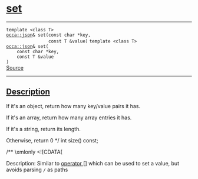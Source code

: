 
<h1 id="set">
 <a href="#/api/json/size" class="anchor">
   <span>set</span>
  </a>
</h1>

<div class="signature">

<hr>

  <div class="definition-container">
    <div class="definition">
      <code class="desktop-only"><span class="token keyword">template</span> <<span class="token keyword">class</span> <span class="token keyword">T</span>>
<a href="#/api/json/">occa::json</a>&amp; set(<span class="token keyword">const</span> <span class="token keyword">char</span> &#42;key,
                <span class="token keyword">const</span> <span class="token keyword">T</span> &amp;value)</code>
      <code class="mobile-only"><span class="token keyword">template</span> <<span class="token keyword">class</span> <span class="token keyword">T</span>>
<a href="#/api/json/">occa::json</a>&amp; set(
    <span class="token keyword">const</span> <span class="token keyword">char</span> &#42;key,
    <span class="token keyword">const</span> <span class="token keyword">T</span> &amp;value
)</code>
      <div class="flex-spacing"></div>
      <a href="https://github.com/libocca/occa/blob/6d155d0c/include/occa/types/json.hpp#L734" target="_blank">Source</a>
    </div>
    
  </div>

  <hr>
</div>


<h2 id="description">
 <a href="#/api/json/size?id=description" class="anchor">
   <span>Description</span>
  </a>
</h2>

   If it's an object, return how many key/value pairs it has.

   If it's an array, return how many array entries it has.

   If it's a string, return its length.

   Otherwise, return 0
 */
int size() const;

/**
 \xmlonly <occa-doc id="set[0]"><![CDATA[

 Description:
   Similar to [operator []](/api/json/operator_brackets) which can be used to set a value, but avoids parsing `/` as paths
